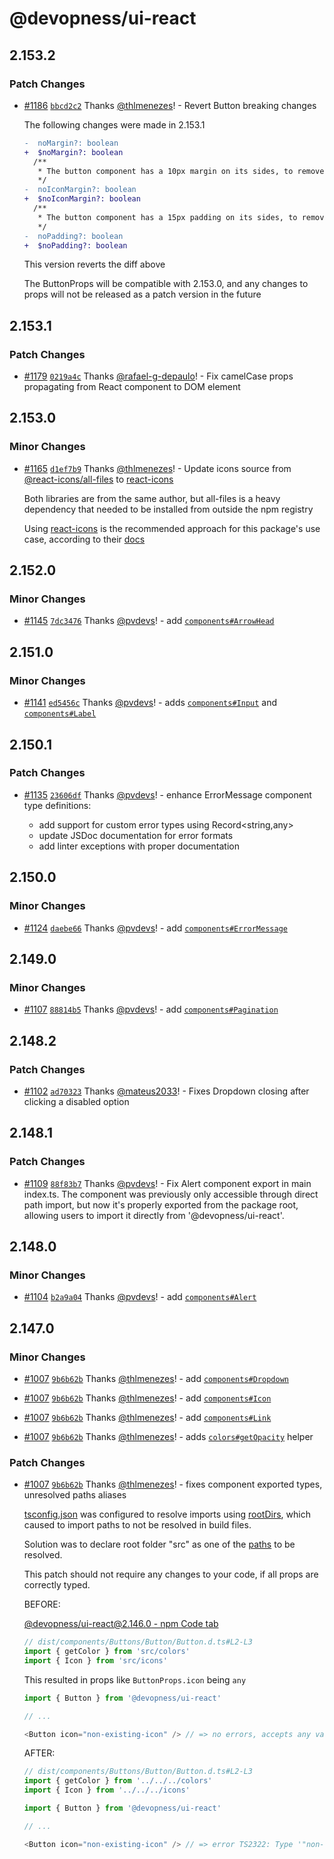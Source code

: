 # @devopness/ui-react

## 2.153.2

### Patch Changes

- [#1186](https://github.com/devopness/devopness/pull/1186) [`bbcd2c2`](https://github.com/devopness/devopness/commit/bbcd2c2aa3d3c1a1ed12a74fb97fa49a7511c15c) Thanks [@thlmenezes](https://github.com/thlmenezes)! - Revert Button breaking changes

  The following changes were made in 2.153.1

  ```diff
  -  noMargin?: boolean
  +  $noMargin?: boolean
    /**
     * The button component has a 10px margin on its sides, to remove activate the "noIconMargin" property
     */
  -  noIconMargin?: boolean
  +  $noIconMargin?: boolean
    /**
     * The button component has a 15px padding on its sides, to remove activate the "noPadding" property
     */
  -  noPadding?: boolean
  +  $noPadding?: boolean
  ```

  This version reverts the diff above

  The ButtonProps will be compatible with 2.153.0, and any changes to props will not be released as a patch version in the future

## 2.153.1

### Patch Changes

- [#1179](https://github.com/devopness/devopness/pull/1179) [`0219a4c`](https://github.com/devopness/devopness/commit/0219a4c2fdb8becee36c92cd6ce328e8f0aaf058) Thanks [@rafael-g-depaulo](https://github.com/rafael-g-depaulo)! - Fix camelCase props propagating from React component to DOM element

## 2.153.0

### Minor Changes

- [#1165](https://github.com/devopness/devopness/pull/1165) [`d1ef7b9`](https://github.com/devopness/devopness/commit/d1ef7b961e4c0e2ba3f0073e950df8beb4b0033c) Thanks [@thlmenezes](https://github.com/thlmenezes)! - Update icons source from [@react-icons/all-files](https://www.npmjs.com/package/@react-icons/all-files) to [react-icons](https://www.npmjs.com/package/react-icons)

  Both libraries are from the same author, but all-files is a heavy dependency that needed to be installed from outside the npm registry

  Using [react-icons](https://www.npmjs.com/package/react-icons) is the recommended approach for this package's use case, according to their [docs](https://react-icons.github.io/react-icons/)

## 2.152.0

### Minor Changes

- [#1145](https://github.com/devopness/devopness/pull/1145) [`7dc3476`](https://github.com/devopness/devopness/commit/7dc3476ceef61b5ffe4009dbc8d6c5c352bedc0c) Thanks [@pvdevs](https://github.com/pvdevs)! - add [`components#ArrowHead`](./src/components/Primitives/ArrowHead/ArrowHead.tsx)

## 2.151.0

### Minor Changes

- [#1141](https://github.com/devopness/devopness/pull/1141) [`ed5456c`](https://github.com/devopness/devopness/commit/ed5456ce083e634f28529d66c0bd18fa59647dca) Thanks [@pvdevs](https://github.com/pvdevs)! - adds [`components#Input`](./src/components/Forms/Input/Input.tsx) and [`components#Label`](./src/components/Forms/Label/Label.tsx)

## 2.150.1

### Patch Changes

- [#1135](https://github.com/devopness/devopness/pull/1135) [`23606df`](https://github.com/devopness/devopness/commit/23606dfed3d3671465c000e10b3fea67535cf8d9) Thanks [@pvdevs](https://github.com/pvdevs)! - enhance ErrorMessage component type definitions:

  - add support for custom error types using Record<string,any>
  - update JSDoc documentation for error formats
  - add linter exceptions with proper documentation

## 2.150.0

### Minor Changes

- [#1124](https://github.com/devopness/devopness/pull/1124) [`daebe66`](https://github.com/devopness/devopness/commit/daebe666071c26568a26b5267257558c796c4de2) Thanks [@pvdevs](https://github.com/pvdevs)! - add [`components#ErrorMessage`](./src/components/Primitives/ErrorMessage/ErrorMessage.tsx)

## 2.149.0

### Minor Changes

- [#1107](https://github.com/devopness/devopness/pull/1107) [`88814b5`](https://github.com/devopness/devopness/commit/88814b51b8b8f314c3092935d5e82b7cce0686fe) Thanks [@pvdevs](https://github.com/pvdevs)! - add [`components#Pagination`](./src/components/Primitives/Pagination/Pagination.tsx)

## 2.148.2

### Patch Changes

- [#1102](https://github.com/devopness/devopness/pull/1102) [`ad70323`](https://github.com/devopness/devopness/commit/ad70323213650a4bc9e472afc73ba0e4019b319a) Thanks [@mateus2033](https://github.com/mateus2033)! - Fixes Dropdown closing after clicking a disabled option

## 2.148.1

### Patch Changes

- [#1109](https://github.com/devopness/devopness/pull/1109) [`88f83b7`](https://github.com/devopness/devopness/commit/88f83b74b5a81985f1fbe61069767ef9e53be479) Thanks [@pvdevs](https://github.com/pvdevs)! - Fix Alert component export in main index.ts. The component was previously only accessible through direct path import, but now it's properly exported from the package root, allowing users to import it directly from '@devopness/ui-react'.

## 2.148.0

### Minor Changes

- [#1104](https://github.com/devopness/devopness/pull/1104) [`b2a9a04`](https://github.com/devopness/devopness/commit/b2a9a044e729f1de53e5d65054a64f569fcd14b4) Thanks [@pvdevs](https://github.com/pvdevs)! - add [`components#Alert`](./src/components/Forms/Alert/Alert.tsx)

## 2.147.0

### Minor Changes

- [#1007](https://github.com/devopness/devopness/pull/1007) [`9b6b62b`](https://github.com/devopness/devopness/commit/9b6b62be65b4f7876e64ca1fa83f0fdeec796717) Thanks [@thlmenezes](https://github.com/thlmenezes)! - add [`components#Dropdown`](./src/components/Primitives/Dropdown/Dropdown.tsx)

- [#1007](https://github.com/devopness/devopness/pull/1007) [`9b6b62b`](https://github.com/devopness/devopness/commit/9b6b62be65b4f7876e64ca1fa83f0fdeec796717) Thanks [@thlmenezes](https://github.com/thlmenezes)! - add [`components#Icon`](./src/components/Primitives/Icon/Icon.tsx)

- [#1007](https://github.com/devopness/devopness/pull/1007) [`9b6b62b`](https://github.com/devopness/devopness/commit/9b6b62be65b4f7876e64ca1fa83f0fdeec796717) Thanks [@thlmenezes](https://github.com/thlmenezes)! - add [`components#Link`](./src/components/Primitives/Link/Link.tsx)

- [#1007](https://github.com/devopness/devopness/pull/1007) [`9b6b62b`](https://github.com/devopness/devopness/commit/9b6b62be65b4f7876e64ca1fa83f0fdeec796717) Thanks [@thlmenezes](https://github.com/thlmenezes)! - adds [`colors#getOpacity`](./src/colors/getColor.ts#getOpacity) helper

### Patch Changes

- [#1007](https://github.com/devopness/devopness/pull/1007) [`9b6b62b`](https://github.com/devopness/devopness/commit/9b6b62be65b4f7876e64ca1fa83f0fdeec796717) Thanks [@thlmenezes](https://github.com/thlmenezes)! - fixes component exported types, unresolved paths aliases

  [tsconfig.json](./tsconfig.json) was configured to resolve imports using [rootDirs](https://www.typescriptlang.org/tsconfig/#rootDirs), which caused to import paths to not be resolved in build files.

  Solution was to declare root folder "src" as one of the [paths](https://www.typescriptlang.org/tsconfig/#paths) to be resolved.

  This patch should not require any changes to your code, if all props are correctly typed.

  BEFORE:

  [@devopness/ui-react@2.146.0 - npm Code tab](https://www.npmjs.com/package/@devopness/ui-react/v/2.146.0?activeTab=code)

  ```ts
  // dist/components/Buttons/Button/Button.d.ts#L2-L3
  import { getColor } from 'src/colors'
  import { Icon } from 'src/icons'
  ```

  This resulted in props like `ButtonProps.icon` being `any`

  ```ts
  import { Button } from '@devopness/ui-react'

  // ...

  <Button icon="non-existing-icon" /> // => no errors, accepts any value
  ```

  AFTER:

  ```ts
  // dist/components/Buttons/Button/Button.d.ts#L2-L3
  import { getColor } from '../../../colors'
  import { Icon } from '../../../icons'
  ```

  ```ts
  import { Button } from '@devopness/ui-react'

  // ...

  <Button icon="non-existing-icon" /> // => error TS2322: Type '"non-existing-icon"' is not assignable to type '"html" | "link" | ...
  ```
